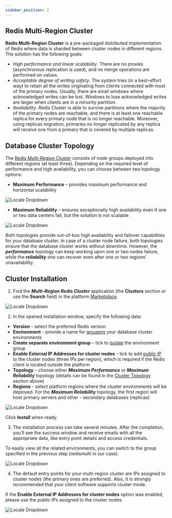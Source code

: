 ```yaml
---
sidebar_position: 2
---
```


## Redis Multi-Region Cluster

**Redis Multi-Region Cluster** is a pre-packaged distributed implementation of Redis where data is sharded between cluster nodes in different regions. The solution has the following goals:

- _High performance and linear scalability_. There are no proxies (asynchronous replication is used), and no merge operations are performed on values.
- _Acceptable degree of writing safety_. The system tries (in a best-effort way) to retain all the writes originating from clients connected with most of the primary nodes. Usually, there are small windows where acknowledged writes can be lost. Windows to lose acknowledged writes are larger when clients are in a minority partition.
- _Availability_. Redis Cluster is able to survive partitions where the majority of the primary nodes are reachable, and there is at least one reachable replica for every primary node that is no longer reachable. Moreover, using replicas migration, primaries no longer replicated by any replica will receive one from a primary that is covered by multiple replicas.

## Database Cluster Topology

The [Redis Multi-Region Cluster](https://cloudmydc.com/) consists of node groups deployed into different regions (at least three). Depending on the required level of performance and high availability, you can choose between two topology options:

- **Maximum Performance** – provides maximum performance and horizontal scalability

<div style={{
    display:'flex',
    justifyContent: 'center',
    margin: '0 0 1rem 0'
}}>

![Locale Dropdown](./img/Multi-RegionCluster/00-redis-multi-region-maximum-performance.svg)

</div>

- **Maximum Reliability** – ensures exceptionally high availability even if one or two data centers fail, but the solution is not scalable

<div style={{
    display:'flex',
    justifyContent: 'center',
    margin: '0 0 1rem 0'
}}>

![Locale Dropdown](./img/Multi-RegionCluster/01-redis-multi-region-maximum-reliability.svg)

</div>

Both topologies provide out-of-box high availability and failover capabilities for your database cluster. In case of a cluster node failure, both topologies ensure that the database cluster works without downtime. However, the **_performance_** topology can keep working upon one or two nodes failure, while the **_reliability_** one can recover even after one or two regions’ unavailability.

## Cluster Installation

1. Find the **_Multi-Region Redis Cluster_** application (the **Clusters** section or use the **Search** field) in the platform [Marketplace](https://cloudmydc.com/).

<div style={{
    display:'flex',
    justifyContent: 'center',
    margin: '0 0 1rem 0'
}}>

![Locale Dropdown](./img/Multi-RegionCluster/02-redis-multi-region-marketplace.png)

</div>

2. In the opened installation window, specify the following data:

- **Version** - select the preferred Redis version
- **Environment** - provide a name for [grouping](https://cloudmydc.com/) your database cluster environments
- **Create separate environment group** – tick to [isolate](https://cloudmydc.com/) the environment group
- **Enable External IP Addresses for cluster nodes** – tick to add [public IP](https://cloudmydc.com/) to the cluster nodes (three IPs per region), which is required if the Redis client is located outside the platform
- **Topology** – choose either **_Maximum Performance_** or **_Maximum Reliability_** topology (details can be found in the [Cluster Topology](https://cloudmydc.com/) section above)
- **Regions** - select platform regions where the cluster environments will be deployed. For the **_Maximum Reliability_** topology, the first region will host primary servers and other - secondary databases (replicas)

<div style={{
    display:'flex',
    justifyContent: 'center',
    margin: '0 0 1rem 0'
}}>

![Locale Dropdown](./img/Multi-RegionCluster/03-install-redis-multi-region-cluster.png)

</div>

Click **Install** when ready.

3. The installation process can take several minutes. After the completion, you’ll see the success window and receive emails with all the appropriate data, like entry point details and access credentials.

To easily view all the related environments, you can switch to the group specified in the previous step (redismulti in our case).

<div style={{
    display:'flex',
    justifyContent: 'center',
    margin: '0 0 1rem 0'
}}>

![Locale Dropdown](./img/Multi-RegionCluster/04-redis-cluster-group.png)

</div>

4. The default entry points for your multi-region cluster are IPs assigned to cluster nodes (the primary ones are preferred). Also, it is strongly recommended that your client software supports cluster mode.

If the **Enable External IP Addresses for cluster nodes** option was enabled, please use the public IPs assigned to the cluster nodes.

<div style={{
    display:'flex',
    justifyContent: 'center',
    margin: '0 0 1rem 0'
}}>

![Locale Dropdown](./img/Multi-RegionCluster/05-redis-multi-region-cluster-environments.png)

</div>
